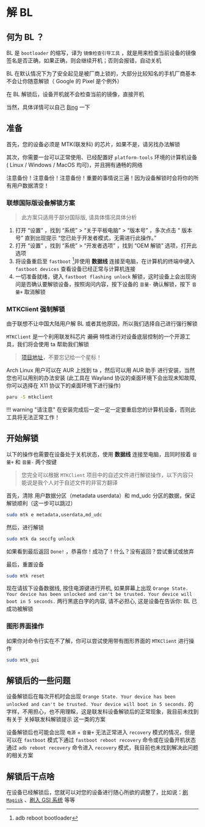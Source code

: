 # 解 BL

## 何为 BL ？

BL 是 `bootloader` 的缩写，译为 `镜像检查引导工具` ，就是用来检查当前设备的镜像签名是否正确，如果正确，则会继续开机；否则会报错，自动关机

BL 在默认情况下为了安全起见是被厂商上锁的，大部分比较知名的手机厂商基本不会让你随意解锁（ Google 的 Pixel 是个例外）

在 BL 解锁后，设备开机就不会检查当前的镜像，直接开机

当然，具体详情可以自己 [Bing](https://www.bing.com) 一下

## 准备

首先，您的设备必须是 MTK(联发科) 的芯片，如果不是，请另找办法解锁

其次，你需要一台可以正常使用、已经配置好 `platform-tools` 环境的计算机设备( Linux / Windows / MacOS 均可)，并且拥有通畅的网络

注意备份！注意备份！注意备份！重要的事情说三遍！因为设备解锁时会将你的所有用户数据清空！

### 联想国际版设备解锁方案

> 此方案只适用于部分国际版, 请具体情况具体分析

1. 打开 “设置” ，找到 “系统” > “关于平板电脑” > “版本号” ，多次点击 “ 版本号” 直到出现提示 “您已处于开发者模式，无需进行此操作。”
2. 打开 “设置” ，找到 “系统” > “开发者选项” ，找到 “OEM 解锁” 选项，打开此选项
3. 将设备重启至 `fastboot` [^ADB命令]并使用 **数据线** 连接至电脑，在计算机的终端中键入 `fastboot devices` 查看设备已经正常与计算机连接
4. 一切准备就绪，键入 `fastboot flashing unlock` 解锁，这时设备上会出现询问是否确认要解锁设备，按照询问内容，按下设备的 `音量-` 确认解锁，按下 `音量+` 取消解锁

[^ADB命令]: adb reboot bootloader

### MTKClient 强制解锁

由于联想不让中国大陆用户解 BL 或者其他原因，所以我们选择自己进行强行解锁

`MTKClient` 是一个利用联发科芯片 ~~漏洞~~ 特性进行对设备底层控制的一个开源工具，我们将会使用 ta 帮助我们解锁

> [项目地址](https://github.com/bkerler/mtkclient)，不要忘记给一个星标！

Arch Linux 用户可以在 AUR 上找到 ta ，然后可以用 AUR 助手 进行安装，当然您也可以用别的办法安装 (此工具在 Wayland 协议的桌面环境下会出现未知故障, 你可以选择在 X11 协议下的桌面环境下进行操作)

```zsh
paru -S mtkclient
```

!!! warning "请注意"
    在安装完成后一定一定一定要重启您的计算机设备，否则此工具将无法正常工作！

## 开始解锁

以下的操作也需要在设备处于关机状态，使用 **数据线** 连接至电脑，且同时按着 `音量+` 和 `音量-` 两个按键

> 您完全可以根据 `MTKClient` 项目中的自述文件进行解锁操作，以下内容只能说是我个人对于自述文件的非官方翻译

首先，清除 用户数据分区（metadata userdata）和 md_udc 分区的数据，保证解锁顺利（这一步可以跳过）

```zsh
sudo mtk e metadata,userdata,md_udc
```

然后，进行解锁

```zsh
sudo mtk da seccfg unlock
```

如果看到最后返回 `Done!` ，恭喜你！成功了！什么？没有返回？尝试重试或放弃

最后，重置设备

```zsh
sudo mtk reset
```

现在请拔下设备数据线, 按住电源键进行开机, 如果屏幕上出现 `Orange State. Your device has been unlocked and can't be trusted. Your device will boot in 5 seconds.` 两行黑底白字的内容, 请不必担心, 这是设备在告诉你: BL 已成功被解锁

### 图形界面操作

如果你对命令行实在不了解，你可以尝试使用带有图形界面的 `MTKClient` 进行操作

```zsh
sudo mtk_gui
```

## 解锁后的一些问题

设备解锁后在每次开机时会出现 `Orange State. Your device has been unlocked and can't be trusted. Your device will boot in 5 seconds.` 的字样，不用担心，也不用理睬，这是联发科设备解锁后的正常现象，我目前未找到有关于 关掉联发科解锁提示 这一类的方案

设备解锁后也可能会出现 `电源` + `音量+` 无法正常进入 `recovery` 模式的情况，但是可以在 `fastboot` 模式下通过 `fastboot reboot recovery` 命令或在设备开机状态通过 `adb reboot recovery` 命令进入 `recovery` 模式，我目前也未找到解决此问题的相关方案

## 解锁后干点啥

在设备已经解锁后，您就可以对您的设备进行随心所欲的调整了，比如说：[刷 `Magisk`](./after_unlockbl.md) 、[刷入 GSI 系统](./flash_gsi_system.md) 等等

